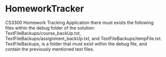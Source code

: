 # HomeworkTracker
CS3300 Homework Tracking Application
 there must exists the following files within the debug folder of the solution:  
 TextFileBackups/course_backUp.txt,  
 TextFileBackups/assignment_backUp.txt, 
 and TextFileBackups/tempFile.txt. 
 TextFileBackups, is a folder that must exist within the debug file, and contain the previously mentioned text files.

